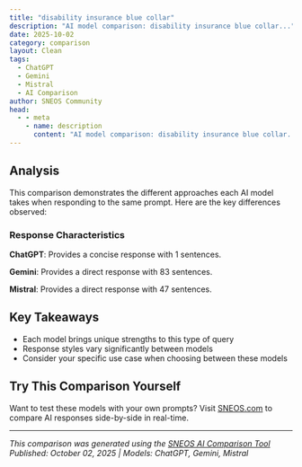 ```yaml
---
title: "disability insurance blue collar"
description: "AI model comparison: disability insurance blue collar..."
date: 2025-10-02
category: comparison
layout: Clean
tags:
  - ChatGPT
  - Gemini
  - Mistral
  - AI Comparison
author: SNEOS Community
head:
  - - meta
    - name: description
      content: "AI model comparison: disability insurance blue collar..."
---
```


<ChatComparison
  title="disability insurance blue collar"
  prompt="disability insurance blue collar"
  :responses='{
    "ChatGPT": "Disability insurance for blue-collar workers is a type of coverage specifically designed to protect individuals who work in physically demanding jobs, such as construction, manufacturing, transportation, and other labor-intensive fields. Below are some key aspects to consider regarding disability insurance for blue-collar workers:\n\n### Types of Disability Insurance\n\n1. **Short-Term Disability Insurance**: \n   - Provides temporary financial assistance if an employee cannot work due to illness or injury for a short period (typically up to six months).\n   - Benefits often cover a percentage of the worker&#39;s salary.\n\n2. **Long-Term Disability Insurance**:\n   - Kicks in after short-term disability benefits run out, providing income replacement for a longer duration (often until retirement age or for several years).\n   - It usually has more stringent eligibility requirements.\n\n### Reasons for Blue-Collar Workers to Consider Disability Insurance\n\n1. **Higher Risk of Injury**: Blue-collar jobs often involve physical labor, which can lead to a higher risk of workplace injuries that could result in temporary or permanent disability.\n  \n2. **Income Protection**: Disability insurance helps ensure that workers can maintain their income if they are unable to work due to medical reasons, which is crucial for supporting their families and meeting financial obligations.\n\n3. **Peace of Mind**: Having coverage can provide peace of mind that there is a safety net in place if an unforeseen medical event occurs.\n\n### Factors to Consider\n\n1. **Coverage Amount**: Determine an adequate benefit level that will replace a significant portion of your income (typically 60-70% of your pre-disability earnings).\n\n2. **Elimination Period**: This is the waiting period before benefits begin to pay, which can vary by policy.\n\n3. **Benefit Duration**: Understand how long benefits will last—whether it’s until recovery, a specific number of years, or retirement age.\n\n4. **Non-Occupational vs. Occupational Coverage**: Occupational coverage may pay benefits even if you can work in a different capacity, while non-occupational coverage generally does not.\n\n### Finding Coverage\n\n- **Employer-Sponsored Plans**: Many employers offer disability insurance as part of their benefits package. It&#39;s worth checking if such a plan is available and what it covers.\n  \n- **Individual Policies**: If employer-sponsored plans are inadequate or unavailable, consider purchasing an individual disability insurance policy.\n\n- **State Programs**: Some states offer disability insurance programs funded through employee payroll deductions. Check if your state has such a program and understand how it fits into your overall coverage.\n\n### Conclusion\n\nFor blue-collar workers, disability insurance is an essential component of financial planning. It safeguards against the risks associated with physically demanding work environments. It&#39;s advisable to assess personal needs, compare different policies, and seek coverage that provides sufficient protection in the event of a disability. Consulting with a licensed insurance agent can also help identify the best options tailored to individual circumstances.",
    "Gemini": "Okay, let\u0027s break down disability insurance for blue-collar workers. This is a really important topic because blue-collar jobs often involve a higher risk of injury than office jobs.\n\n**What is Disability Insurance?**\n\nDisability insurance is designed to replace a portion of your income if you become unable to work due to an illness or injury. It\u0027s a safety net that helps you cover living expenses when you can\u0027t earn a paycheck.\n\n**Why is it Important for Blue-Collar Workers?**\n\n*   **Higher Risk of Injury:** Construction, manufacturing, transportation, and other blue-collar jobs often involve physical labor, heavy machinery, and potentially hazardous environments. This increases the risk of accidents and injuries that could lead to disability.\n*   **Physical Demands:** Many blue-collar jobs are physically demanding, which can lead to wear and tear on the body over time, increasing the likelihood of musculoskeletal problems, back injuries, and other conditions that could cause disability.\n*   **Limited Savings:** Some blue-collar workers may have limited savings to fall back on if they become disabled, making disability insurance even more crucial.\n*   **Workers\u0027 Compensation Limitations:** While workers\u0027 compensation covers injuries sustained *on the job*, it doesn\u0027t cover illnesses or injuries that occur *off the job*. Disability insurance fills this gap.\n\n**Types of Disability Insurance:**\n\nThere are two main types of disability insurance:\n\n*   **Short-Term Disability Insurance (STD):**\n    *   **Coverage:** Replaces a portion of your income for a short period, typically from a few weeks to a few months (e.g., 3-6 months).\n    *   **Waiting Period (Elimination Period):** Usually a shorter waiting period before benefits begin (e.g., 1-14 days).\n    *   **Common Uses:** Pregnancy, recovery from surgery, or temporary illnesses.\n*   **Long-Term Disability Insurance (LTD):**\n    *   **Coverage:** Replaces a portion of your income for a longer period, potentially several years or even until retirement age.\n    *   **Waiting Period (Elimination Period):** Longer waiting period than STD, often several weeks or months (e.g., 90 days, 180 days).  The LTD waiting period usually starts when the STD benefits end.\n    *   **Common Uses:** Chronic illnesses, serious injuries, or conditions that prevent you from working for an extended time.\n\n**Key Features to Consider When Choosing a Policy:**\n\n*   **Definition of Disability:**  This is *crucial*. There are two main definitions:\n    *   **\u0022Own Occupation\u0022:**  Pays benefits if you can\u0027t perform the duties of *your specific job*. This is generally more expensive but provides better protection.  For a construction worker, this means benefits would be paid if they couldn\u0027t do construction work, even if they could do a desk job.\n    *   **\u0022Any Occupation\u0022:** Pays benefits only if you can\u0027t perform *any* job. This is less expensive but harder to qualify for.  So, if a construction worker could do a desk job, they wouldn\u0027t receive benefits.  After a certain period (e.g., 2 years), \u0022Own Occupation\u0022 policies often switch to \u0022Any Occupation.\u0022\n*   **Benefit Amount:**  The percentage of your income that the policy will replace.  Most policies cover 50-70% of your pre-disability income.\n*   **Benefit Period:**  How long the benefits will be paid (e.g., 2 years, 5 years, to age 65, for life).\n*   **Elimination Period (Waiting Period):** The time you must wait after becoming disabled before benefits begin.  A shorter elimination period means benefits start sooner but usually results in a higher premium.\n*   **Portability:** Can you take the policy with you if you change jobs?  Group policies through employers often aren\u0027t portable, while individual policies usually are.\n*   **Renewability:**\n    *   **Guaranteed Renewable:** The policy can\u0027t be canceled as long as you pay the premiums, and the premiums can only be raised for an entire class of policyholders (not just you).\n    *   **Non-Cancelable:** The policy can\u0027t be canceled, and the premiums can\u0027t be raised.  This is the most secure type of policy but also the most expensive.\n*   **Exclusions:**  Conditions or situations that are not covered by the policy (e.g., pre-existing conditions, intentionally self-inflicted injuries, participation in illegal activities).\n*   **Riders (Optional Add-ons):**\n    *   **Cost of Living Adjustment (COLA) Rider:**  Increases your benefit amount over time to keep pace with inflation.\n    *   **Residual Disability Rider:**  Pays benefits if you can still work part-time but have a reduced income due to your disability.\n    *   **Future Increase Option Rider:**  Allows you to increase your coverage amount later without having to go through another medical exam.\n    *   **Non-Cancelable and Guaranteed Renewable Rider:** Guarantees the policy cannot be canceled or have its premiums increased, providing long-term security.\n\n**Where to Get Disability Insurance:**\n\n*   **Employer-Sponsored Group Plans:** Many employers offer group disability insurance as a benefit. This is often the most affordable option, but coverage may be limited.  Check the details carefully, especially the definition of disability and portability.\n*   **Individual Policies:** Purchased directly from an insurance company or through an insurance broker.  Individual policies are generally more customizable and portable but also more expensive.\n*   **Professional Associations/Unions:** Some professional associations or unions offer disability insurance to their members.\n\n**Tips for Blue-Collar Workers When Choosing Disability Insurance:**\n\n*   **Choose \u0022Own Occupation\u0022 if Possible:** Especially important for those in physically demanding jobs. If you can\u0027t do your specific job, you\u0027ll receive benefits.\n*   **Consider a Shorter Elimination Period:** While it will increase the premium, it can be helpful if you have limited savings.\n*   **Be Aware of Exclusions:** Understand what the policy *doesn\u0027t* cover.\n*   **Shop Around and Compare Quotes:** Get quotes from multiple insurance companies to find the best coverage at the best price.\n*   **Read the Fine Print:** Carefully review the policy details, including the definition of disability, benefit amount, benefit period, elimination period, exclusions, and riders.\n*   **Work with a Reputable Insurance Broker:** A broker can help you understand your options and find the right policy for your needs.  Look for brokers who specialize in disability insurance.\n*   **Disclose Pre-Existing Conditions:** Be honest about your medical history when applying for insurance. Failure to disclose pre-existing conditions could result in denial of benefits later.\n\n**Example Scenario:**\n\nLet\u0027s say a 40-year-old construction worker earns $50,000 per year. They might consider a long-term disability policy that:\n\n*   Covers 60% of their income ($30,000 per year).\n*   Has an \u0022own occupation\u0022 definition of disability.\n*   Has a 90-day elimination period.\n*   Pays benefits until age 65.\n*   Includes a cost-of-living adjustment (COLA) rider.\n\nThis policy would provide a safety net if they become unable to perform their construction job due to an injury or illness.\n\n**Important Considerations for Self-Employed Blue-Collar Workers:**\n\n*   **Income Verification:**  You\u0027ll need to provide documentation of your income, such as tax returns and profit and loss statements.\n*   **Business Overhead Expense (BOE) Insurance:** If you own a business, you might also consider BOE insurance, which helps cover business expenses (rent, utilities, salaries) if you become disabled.\n\n**Disclaimer:** I am an AI chatbot and cannot provide financial or insurance advice. This information is for general knowledge and educational purposes only. Consult with a qualified insurance professional for personalized advice tailored to your specific circumstances.  Always read the policy documents carefully before making a decision.\n",
    "Mistral": "Disability insurance for blue-collar workers is crucial because these jobs often involve physical labor, which can increase the risk of injury or illness. Here are some key points to consider:\n\n### Types of Disability Insurance\n1. **Short-Term Disability Insurance**:\n   - **Coverage**: Typically covers a portion of your income for a short period, usually 3 to 6 months.\n   - **Benefits**: Helps cover immediate financial needs during a temporary disability.\n   - **Premiums**: Generally lower than long-term disability insurance.\n\n2. **Long-Term Disability Insurance**:\n   - **Coverage**: Provides income replacement for an extended period, often until retirement age.\n   - **Benefits**: Essential for long-term financial stability in case of a severe injury or illness.\n   - **Premiums**: Higher than short-term disability insurance but offers more comprehensive coverage.\n\n### Key Considerations\n1. **Occupation Class**:\n   - Blue-collar jobs are often classified in higher-risk categories due to the physical nature of the work.\n   - This can affect premiums and the availability of certain types of coverage.\n\n2. **Benefit Amount**:\n   - Typically, disability insurance replaces a percentage of your income, often around 60-70%.\n   - Ensure the benefit amount is sufficient to cover your living expenses.\n\n3. **Elimination Period**:\n   - This is the waiting period before benefits start.\n   - A longer elimination period usually means lower premiums but requires you to have savings to cover the gap.\n\n4. **Benefit Period**:\n   - The duration for which benefits are paid.\n   - Options can range from a few years to until retirement age.\n\n5. **Riders and Additional Benefits**:\n   - **Cost of Living Adjustment (COLA)**: Adjusts benefits to keep pace with inflation.\n   - **Residual/Partial Disability**: Provides benefits if you can only work part-time due to disability.\n   - **Waiver of Premium**: Waives premium payments while you are disabled.\n\n### How to Get Disability Insurance\n1. **Employer-Provided**:\n   - Check if your employer offers disability insurance as part of your benefits package.\n   - Group plans are often more affordable but may have limitations.\n\n2. **Individual Policies**:\n   - Purchase directly from an insurance company.\n   - Offers more customization but can be more expensive.\n\n3. **Government Programs**:\n   - **Social Security Disability Insurance (SSDI)**: Provides benefits to those who are unable to work due to a disability.\n   - **Workers\u0027 Compensation**: Covers work-related injuries and illnesses.\n\n### Tips for Blue-Collar Workers\n1. **Assess Your Needs**:\n   - Consider your financial obligations, such as mortgage, rent, utilities, and other expenses.\n   - Determine how much income replacement you need.\n\n2. **Shop Around**:\n   - Compare policies from different insurers to find the best coverage at an affordable price.\n   - Look for insurers that specialize in blue-collar occupations.\n\n3. **Understand Policy Terms**:\n   - Read the fine print to understand what is covered and what is not.\n   - Ensure the policy covers both accidents and illnesses.\n\n4. **Consult a Professional**:\n   - An insurance agent or financial advisor can help you navigate the complexities of disability insurance.\n\n### Conclusion\nDisability insurance is a vital safety net for blue-collar workers, providing financial security in case of an injury or illness that prevents them from working. By understanding the different types of coverage and tailoring a policy to your specific needs, you can protect your income and ensure financial stability during challenging times."
  }'
  published-date="12:27"
/>

## Analysis

This comparison demonstrates the different approaches each AI model takes when responding to the same prompt. Here are the key differences observed:

### Response Characteristics

**ChatGPT**: Provides a concise response with 1 sentences. 

**Gemini**: Provides a direct response with 83 sentences. 

**Mistral**: Provides a direct response with 47 sentences. 

## Key Takeaways

- Each model brings unique strengths to this type of query
- Response styles vary significantly between models
- Consider your specific use case when choosing between these models

## Try This Comparison Yourself

Want to test these models with your own prompts? Visit [SNEOS.com](https://sneos.com) to compare AI responses side-by-side in real-time.

---

*This comparison was generated using the [SNEOS AI Comparison Tool](https://sneos.com)*
*Published: October 02, 2025 | Models: ChatGPT, Gemini, Mistral*

